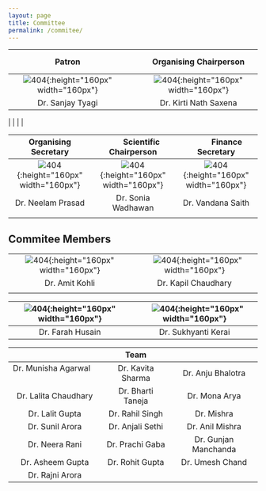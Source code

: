 ```yaml
---
layout: page
title: Committee
permalink: /commitee/
---
```


| **Patron**        | &nbsp; &nbsp;  |  **Organising Chairperson** |
| :-----------------------:  |:------------: | :------------------:   |
| ![404]({{site.baseurl}}/images/SANJAY-TYAGI.jpg){:height="160px" width="160px"} |    | ![404]({{site.baseurl}}/images/k.jpeg){:height="160px" width="160px"} |
| Dr. Sanjay Tyagi |  | Dr. Kirti Nath Saxena |  

|  |  |  |

| **Organising Secretary**        |   &nbsp;&nbsp; &nbsp; &nbsp;&nbsp; **Scientific Chairperson** | &nbsp;&nbsp; &nbsp; &nbsp;&nbsp; &nbsp; **Finance Secretary**    |
| :--------------:   | :-------------------: | :------------------:   |
| ![404]({{site.baseurl}}/images/N.jpg){:height="160px" width="160px"} |   ![404]({{site.baseurl}}/images/S.jpeg){:height="160px" width="160px"}     | ![404]({{site.baseurl}}/images/V2.jpeg){:height="160px" width="160px"} |
| Dr. Neelam Prasad |    Dr. Sonia Wadhawan   | Dr. Vandana Saith |
|  |  |  |

## Commitee Members

| | |
| :--------------:   | :-------------------: | 
| ![404]({{site.baseurl}}/images/s.jpg){:height="160px" width="160px"} |  &nbsp;&nbsp; ![404]({{site.baseurl}}/images/kapil.jpg){:height="160px" width="160px"}     |
| Dr. Amit Kohli  |  Dr. Kapil Chaudhary     |  
|  | | 

|![404]({{site.baseurl}}/images/farah.jpg){:height="160px" width="160px"} | &nbsp;&nbsp; ![404]({{site.baseurl}}/images/sukh.jpg){:height="160px" width="160px"} |
|:----: | :-----: | 
| Dr. Farah Husain | Dr. Sukhyanti Kerai |


|&nbsp;&nbsp; &nbsp; &nbsp; | **Team**  | |
| :--------------: | :-------------------: | :------------------: |
|Dr. Munisha Agarwal &nbsp;&nbsp; &nbsp; &nbsp; | Dr. Kavita Sharma | Dr. Anju Bhalotra |
| Dr. Lalita Chaudhary | Dr. Bharti Taneja| Dr. Mona Arya|
| Dr. Lalit Gupta | Dr. Rahil Singh| Dr. Mishra | 
| Dr. Sunil Arora |  Dr. Anjali Sethi | Dr. Anil Mishra|
| Dr. Neera Rani |Dr. Prachi Gaba| Dr. Gunjan Manchanda| 
| Dr. Asheem Gupta |Dr. Rohit Gupta |Dr. Umesh Chand |
|Dr. Rajni Arora | 
